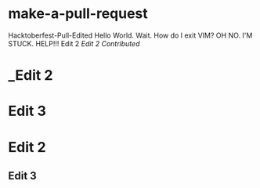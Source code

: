 # make-a-pull-request
Hacktoberfest-Pull-Edited
Hello World. Wait. How do I exit VIM? OH NO. I'M STUCK. HELP!!!
Edit 2
*Edit 2*
*Contributed*
# _Edit 2
# Edit 3
# Edit 2
## Edit 3

